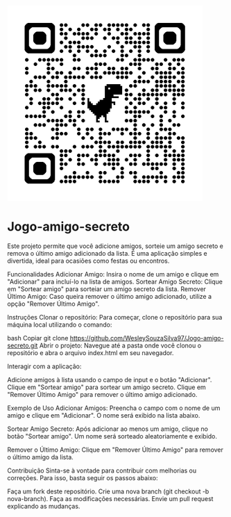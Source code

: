 ![](img/qrcode.png)

# Jogo-amigo-secreto

Este projeto permite que você adicione amigos, sorteie um amigo secreto e remova o último amigo adicionado da lista. É uma aplicação simples e divertida, ideal para ocasiões como festas ou encontros.

Funcionalidades
Adicionar Amigo: Insira o nome de um amigo e clique em "Adicionar" para incluí-lo na lista de amigos.
Sortear Amigo Secreto: Clique em "Sortear amigo" para sorteiar um amigo secreto da lista.
Remover Último Amigo: Caso queira remover o último amigo adicionado, utilize a opção "Remover Último Amigo".

Instruções
Clonar o repositório: Para começar, clone o repositório para sua máquina local utilizando o comando:

bash
Copiar
git clone https://github.com/WesleySouzaSilva97/Jogo-amigo-secreto.git
Abrir o projeto: Navegue até a pasta onde você clonou o repositório e abra o arquivo index.html em seu navegador.

Interagir com a aplicação:

Adicione amigos à lista usando o campo de input e o botão "Adicionar".
Clique em "Sortear amigo" para sortear um amigo secreto.
Clique em "Remover Último Amigo" para remover o último amigo adicionado.


Exemplo de Uso
Adicionar Amigos: Preencha o campo com o nome de um amigo e clique em "Adicionar". O nome será exibido na lista abaixo.

Sortear Amigo Secreto: Após adicionar ao menos um amigo, clique no botão "Sortear amigo". Um nome será sorteado aleatoriamente e exibido.

Remover o Último Amigo: Clique em "Remover Último Amigo" para remover o último amigo da lista.

Contribuição
Sinta-se à vontade para contribuir com melhorias ou correções. Para isso, basta seguir os passos abaixo:

Faça um fork deste repositório.
Crie uma nova branch (git checkout -b nova-branch).
Faça as modificações necessárias.
Envie um pull request explicando as mudanças.
